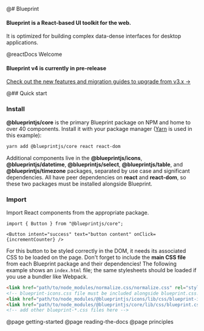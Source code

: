 @# Blueprint

#### Blueprint is a React-based UI toolkit for the web.

It is optimized for building complex data-dense interfaces for desktop applications.

@reactDocs Welcome

<div class="@ns-callout @ns-intent-primary @ns-icon-star">
<h4 class="@ns-heading">Blueprint v4 is currently in pre-release</h4>

[Check out the new features and migration guides to upgrade from v3.x &rarr;](https://github.com/palantir/blueprint/wiki/Blueprint-4.0)

</div>

@## Quick start

### Install

**@blueprintjs/core** is the primary Blueprint package on NPM and home to over 40 components.
Install it with your package manager ([Yarn](https://yarnpkg.com/) is used in this example):

```sh
yarn add @blueprintjs/core react react-dom
```

Additional components live in the **@blueprintjs/icons**, **@blueprintjs/datetime**, **@blueprintjs/select**, **@blueprintjs/table**, and **@blueprintjs/timezone** packages,
separated by use case and significant dependencies. All have peer dependencies on **react** and **react-dom**, so these two packages must be installed alongside Blueprint.

### Import

Import React components from the appropriate package.

```tsx
import { Button } from "@blueprintjs/core";

<Button intent="success" text="button content" onClick={incrementCounter} />
```

For this button to be styled correctly in the DOM, it needs its associated CSS to be loaded on the page.
Don't forget to include the **main CSS file** from each Blueprint package and their dependencies!
The following example shows an `index.html` file; the same stylesheets should be loaded if you use a bundler like Webpack.

```html
<link href="path/to/node_modules/normalize.css/normalize.css" rel="stylesheet" />
<!-- blueprint-icons.css file must be included alongside blueprint.css! -->
<link href="path/to/node_modules/@blueprintjs/icons/lib/css/blueprint-icons.css" rel="stylesheet" />
<link href="path/to/node_modules/@blueprintjs/core/lib/css/blueprint.css" rel="stylesheet" />
<!-- add other blueprint-*.css files here -->
```

@page getting-started
@page reading-the-docs
@page principles
